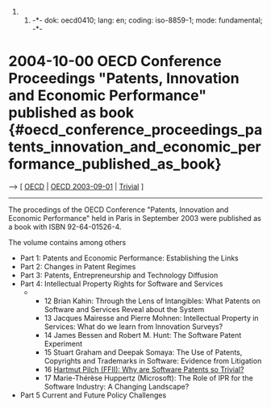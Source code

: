 1.  1.  -\*- dok: oecd0410; lang: en; coding: iso-8859-1; mode:
        fundamental; -\*-

# 2004-10-00 OECD Conference Proceedings \"Patents, Innovation and Economic Performance\" published as book {#oecd_conference_proceedings_patents_innovation_and_economic_performance_published_as_book}

\--\> \[ [ OECD](SwpatoecdEn "wikilink") \| [ OECD
2003-09-01](Swnoecd030901En "wikilink") \| [
Trivial](SwpatfriliEn "wikilink") \]

------------------------------------------------------------------------

The procedings of the OECD Conference \"Patents, Innovation and Economic
Performance\" held in Paris in September 2003 were published as a book
with ISBN 92-64-01526-4.

The volume contains among others

-   Part 1: Patents and Economic Performance: Establishing the Links
-   Part 2: Changes in Patent Regimes
-   Part 3: Patents, Entrepreneurship and Technology Diffusion
-   Part 4: Intellectual Property Rights for Software and Services
    -   -   12 Brian Kahin: Through the Lens of Intangibles: What
            Patents on Software and Services Reveal about the System
        -   13 Jacques Mairesse and Pierre Mohnen: Intellectual Property
            in Services: What do we learn from Innovation Surveys?
        -   14 James Bessen and Robert M. Hunt: The Software Patent
            Experiment
        -   15 Stuart Graham and Deepak Somaya: The Use of Patents,
            Copyrights and Trademarks in Software: Evidence from
            Litigation
        -   16 [Hartmut Pilch (FFII): Why are Software Patents so
            Trivial?](http://swpat.ffii.org/analysis/trivial/ "wikilink")
        -   17 Marie-Thérèse Huppertz (Microsoft): The Role of IPR for
            the Software Industry: A Changing Landscape?
-   Part 5 Current and Future Policy Challenges

